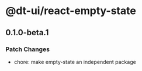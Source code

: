 # @dt-ui/react-empty-state

## 0.1.0-beta.1

### Patch Changes

- chore: make empty-state an independent package
